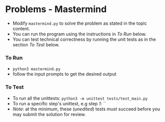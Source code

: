 # Problems - Mastermind

* Modify `mastermind.py` to solve the problem as stated in the topic content.
* You can run the program using the instructions in *To Run* below.
* You can test technical correctness by running the unit tests as in the section *To Test* below.

### To Run

* `python3 mastermind.py`
* follow the input prompts to get the desired output

### To Test

* To run all the unittests: `python3 -m unittest tests/test_main.py`
* To run a specific step's unittest, e.g step *1*: ``
* _Note_: at the minimum, these (*unedited*) tests must succeed before you may submit the solution for review.
